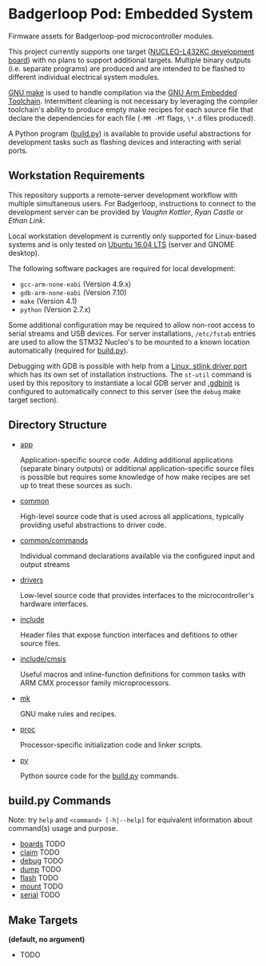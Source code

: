 # Badgerloop Pod: Embedded System

Firmware assets for Badgerloop-pod microcontroller modules.

This project currently supports one target ([NUCLEO-L432KC development board](http://www.st.com/en/evaluation-tools/nucleo-l432kc.html)) with no plans to support additional targets.
Multiple binary outputs (i.e. separate programs) are produced and are intended to be flashed to different individual electrical system modules.

[GNU make](https://www.gnu.org/software/make/manual/make.html) is used to
handle compilation via the
[GNU Arm Embedded Toolchain](https://developer.arm.com/open-source/gnu-toolchain/gnu-rm/downloads).
Intermittent cleaning is not necessary by leveraging the compiler toolchain's ability to produce empty make recipes for each source file that declare the dependencies for each file (`-MM -MT` flags, `\*.d` files produced).

A Python program ([build.py](build.py)) is available to provide useful abstractions for development tasks such as flashing devices and interacting with serial ports.

## Workstation Requirements

This repository supports a remote-server development workflow with multiple simultaneous users. For Badgerloop, instructions to connect to the development server can be provided by *Vaughn Kottler*, *Ryan Castle* or *Ethan Link*.

Local workstation development is currently only supported for Linux-based systems and is only tested on [Ubuntu 16.04 LTS](http://releases.ubuntu.com/16.04/) (server and GNOME desktop).

The following software packages are required for local development:

* `gcc-arm-none-eabi` (Version 4.9.x)
* `gdb-arm-none-eabi` (Version 7.10)
* `make` (Version 4.1)
* `python` (Version 2.7.x)

Some additional configuration may be required to allow non-root access to serial streams and USB devices. For server installations, `/etc/fstab` entries are used to allow the STM32 Nucleo's to be mounted to a known location automatically (required for [build.py](build.py)).

Debugging with GDB is possible with help from a [Linux, stlink driver port](https://github.com/texane/stlink) which has its own set of installation instructions. The `st-util` command is used by this repository to instantiate a local GDB server and [.gdbinit](.gdbinit) is configured to automatically connect to this server (see the `debug` make target section).

## Directory Structure

* [app](app)

  Application-specific source code. Adding additional applications (separate binary outputs) or additional application-specific source files is possible but requires some knowledge of how make recipes are set up to treat these sources as such.

* [common](common)

  High-level source code that is used across all applications, typically providing useful abstractions to driver code.

* [common/commands](common/commands)
  
  Individual command declarations available via the configured input and output streams

* [drivers](drivers)

  Low-level source code that provides interfaces to the microcontroller's hardware interfaces.

* [include](include)

  Header files that expose function interfaces and defitions to other source files.

* [include/cmsis](include/cmsis)

  Useful macros and inline-function definitions for common tasks with ARM CMX processor family microprocessors.

* [mk](mk)

  GNU make rules and recipes.

* [proc](proc)

  Processor-specific initialization code and linker scripts.

* [py](py)

  Python source code for the [build.py](build.py) commands.

## build.py Commands

Note: try `help` and `<command> [-h|--help]` for equivalent information about command(s) usage and purpose.

* [boards](py/boards.py)
  TODO
* [claim](py/claim.py)
  TODO
* [debug](py/debug.py)
  TODO
* [dump](py/dump.py)
  TODO
* [flash](py/flash.py)
  TODO
* [mount](py/mount.py)
  TODO
* [serial](py/serial.py)
  TODO

## Make Targets

**(default, no argument)**

  * TODO
